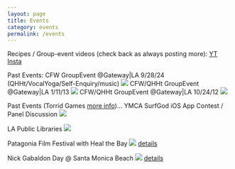 ```yaml
---
layout: page
title: Events
category: events
permalink: /events
---
```


Recipes / Group-event videos (check back as always posting more):
[YT](https://www.youtube.com/@MattF_CFW)
[Insta](https://www.instagram.com/clearfromwithin)

Past Events:
CFW GroupEvent @Gateway|LA 9/28/24 (QHHt/VocalYoga/Self-Enquiry/music)
<img src="assets/img/CFW_GroupEvent_Gateway_092824.png"/>
CFW/QHHt GroupEvent @Gateway|LA 1/11/13
<img src="assets/img/GroupEvent_1-11-13_2.jpg"/>
CFW/QHHt GroupEvent @Gateway|LA 10/24/12
<img src="assets/img/GroupEvent_10_24_2012.jpg"/>

Past Events (Torrid Games [more info](http://www.torridgames.com))...
YMCA SurfGod iOS App Contest / Panel Discussion
<img src="assets/img/YMCA.jpeg"/>

LA Public Libraries
<img src="assets/img/SMPL.png"/>

Patagonia Film Festival with Heal the Bay
<img src="assets/img/PatagoniaSM.png"/>
[details](https://www.instagram.com/p/BGMsj6pMu5O/?utm_source=ig_web_copy_link&igsh=MzRlODBiNWFlZA==)

Nick Gabaldon Day @ Santa Monica Beach
<img src="assets/img/NickGDay.png"/>
[details](https://www.instagram.com/p/BGPnE7ysu-v/?utm_source=ig_web_copy_link&igsh=MzRlODBiNWFlZA==)